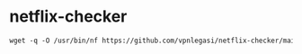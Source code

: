 # netflix-checker

```html
wget -q -O /usr/bin/nf https://github.com/vpnlegasi/netflix-checker/main/nf.sh && chmod +x /usr/bin/nf
```
